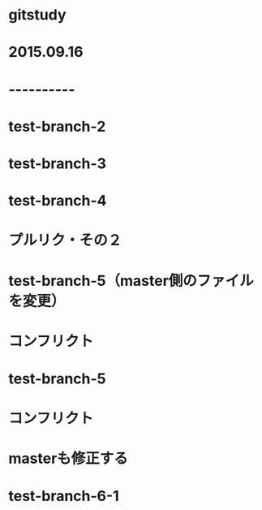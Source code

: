 # gitstudy
# 2015.09.16
# ----------

# test-branch-2

# test-branch-3

# test-branch-4
# プルリク・その２

# test-branch-5（master側のファイルを変更）
# コンフリクト

# test-branch-5
# コンフリクト
# masterも修正する

# test-branch-6-1
